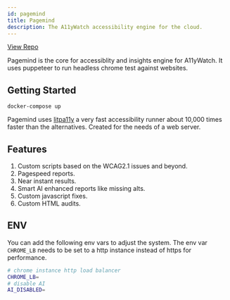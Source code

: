 ```yaml
---
id: pagemind
title: Pagemind
description: The A11yWatch accessibility engine for the cloud.
---
```


[View Repo](https://github.com/a11ywatch/pagemind)

Pagemind is the core for accessiblity and insights engine for A11yWatch. It uses puppeteer to run headless chrome test against websites.

## Getting Started

```
docker-compose up
```

Pagemind uses [litpa11y](https://github.com/a11ywatch/a11y) a very fast accessibility runner about 10,000 times faster than the alternatives. Created for the needs of a web server.

## Features

1. Custom scripts based on the WCAG2.1 issues and beyond.
2. Pagespeed reports.
3. Near instant results.
4. Smart AI enhanced reports like missing alts.
5. Custom javascript fixes.
6. Custom HTML audits.

## ENV

You can add the following env vars to adjust the system.
The env var `CHROME_LB` needs to be set to a http instance instead of https for performance.

```sh
# chrome instance http load balancer
CHROME_LB=
# disable AI
AI_DISABLED=
```